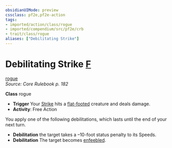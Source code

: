 ```yaml
---
obsidianUIMode: preview
cssclass: pf2e,pf2e-action
tags:
- imported/action/class/rogue
- imported/compendium/src/pf2e/crb
- trait/class/rogue
aliases: ["Debilitating Strike"]
---
```

# Debilitating Strike [F](chapter-9-playing-the-game.md#Actions "Free Action")
[rogue](rules/traits/rogue.md)  
*Source: Core Rulebook p. 182*  

**Class** rogue
- **Trigger** Your [Strike](strike.md) hits a [flat-footed](conditions.md#Flat-footed) creature and deals damage.
- **Activity**: Free Action

You apply one of the following debilitations, which lasts until the end of your next turn.

- **Debilitation** the target takes a –10-foot status penalty to its Speeds.
- **Debilitation** The target becomes [enfeebled](conditions.md#Enfeebled).
